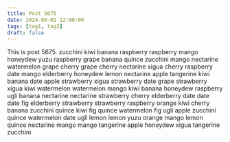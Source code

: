 ```yaml
---
title: Post 5675
date: 2024-09-01 12:00:00
tags: [tag1, tag2]
draft: false
---
```

This is post 5675.
zucchini
kiwi
banana
raspberry
raspberry
mango
honeydew
yuzu
raspberry
grape
banana
quince
zucchini
mango
nectarine
watermelon
grape
cherry
grape
cherry
nectarine
xigua
cherry
raspberry
date
mango
elderberry
honeydew
lemon
nectarine
apple
tangerine
kiwi
banana
date
apple
strawberry
xigua
strawberry
date
grape
strawberry
xigua
kiwi
watermelon
watermelon
mango
kiwi
banana
honeydew
raspberry
ugli
banana
nectarine
nectarine
strawberry
cherry
elderberry
date
date
date
fig
elderberry
strawberry
strawberry
raspberry
orange
kiwi
cherry
banana
zucchini
quince
kiwi
fig
quince
watermelon
fig
ugli
apple
zucchini
quince
watermelon
date
ugli
lemon
lemon
yuzu
orange
mango
lemon
quince
nectarine
mango
mango
tangerine
apple
honeydew
xigua
tangerine
zucchini
